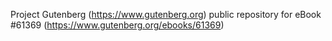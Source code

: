 Project Gutenberg (https://www.gutenberg.org) public repository for
eBook #61369 (https://www.gutenberg.org/ebooks/61369)
